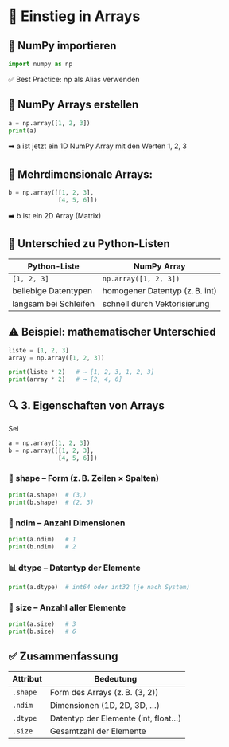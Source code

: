 # 🔢 Einstieg in Arrays
## 🐍 NumPy importieren
```python
import numpy as np
```
✅ Best Practice: np als Alias verwenden

## 🔢 NumPy Arrays erstellen
```python
a = np.array([1, 2, 3])
print(a)
```
➡️ a ist jetzt ein 1D NumPy Array mit den Werten 1, 2, 3

## 🧱 Mehrdimensionale Arrays:
```python
b = np.array([[1, 2, 3],
              [4, 5, 6]])
```
➡️ b ist ein 2D Array (Matrix)

## 🔁 Unterschied zu Python-Listen
| Python-Liste | NumPy Array
| - | - 
`[1, 2, 3]` | `np.array([1, 2, 3])`
beliebige Datentypen | homogener Datentyp (z. B. int)
langsam bei Schleifen | schnell durch Vektorisierung

## ⚠️ Beispiel: mathematischer Unterschied
```python
liste = [1, 2, 3]
array = np.array([1, 2, 3])

print(liste * 2)   # → [1, 2, 3, 1, 2, 3]
print(array * 2)   # → [2, 4, 6]
```

## 🔍 3. Eigenschaften von Arrays
Sei
```python
a = np.array([1, 2, 3])
b = np.array([[1, 2, 3],
              [4, 5, 6]])
```

### 📐 shape – Form (z. B. Zeilen × Spalten)
```python
print(a.shape)  # (3,)
print(b.shape)  # (2, 3)
```

### 📏 ndim – Anzahl Dimensionen
```python
print(a.ndim)   # 1
print(b.ndim)   # 2
```

### 📊 dtype – Datentyp der Elemente
```python
print(a.dtype)  # int64 oder int32 (je nach System)
```

### 🔢 size – Anzahl aller Elemente
```python
print(a.size)   # 3
print(b.size)   # 6
```

## ✅ Zusammenfassung
| Attribut | Bedeutung
| - | - 
`.shape` | Form des Arrays (z. B. (3, 2))
`.ndim` | Dimensionen (1D, 2D, 3D, …)
`.dtype` | Datentyp der Elemente (int, float…)
`.size` | Gesamtzahl der Elemente
